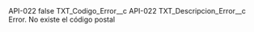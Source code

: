 <?xml version="1.0" encoding="UTF-8"?>
<CustomMetadata xmlns="http://soap.sforce.com/2006/04/metadata" xmlns:xsi="http://www.w3.org/2001/XMLSchema-instance" xmlns:xsd="http://www.w3.org/2001/XMLSchema">
    <label>API-022</label>
    <protected>false</protected>
    <values>
        <field>TXT_Codigo_Error__c</field>
        <value xsi:type="xsd:string">API-022</value>
    </values>
    <values>
        <field>TXT_Descripcion_Error__c</field>
        <value xsi:type="xsd:string">Error. No existe el código postal</value>
    </values>
</CustomMetadata>
